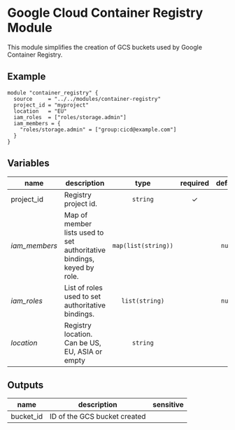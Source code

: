 # Google Cloud Container Registry Module

This module simplifies the creation of GCS buckets used by Google Container Registry.

## Example

```hcl
module "container_registry" {
  source     = "../../modules/container-registry"
  project_id = "myproject"
  location   = "EU"
  iam_roles  = ["roles/storage.admin"]
  iam_members = {
    "roles/storage.admin" = ["group:cicd@example.com"]
  }
}
```

<!-- BEGIN TFDOC -->
## Variables

| name | description | type | required | default |
|---|---|:---: |:---:|:---:|
| project_id | Registry project id. | <code title="">string</code> | ✓ |  |
| *iam_members* | Map of member lists used to set authoritative bindings, keyed by role. | <code title="map&#40;list&#40;string&#41;&#41;">map(list(string))</code> |  | <code title="">null</code> |
| *iam_roles* | List of roles used to set authoritative bindings. | <code title="list&#40;string&#41;">list(string)</code> |  | <code title="">null</code> |
| *location* | Registry location. Can be US, EU, ASIA or empty | <code title="">string</code> |  | <code title=""></code> |

## Outputs

| name | description | sensitive |
|---|---|:---:|
| bucket_id | ID of the GCS bucket created |  |
<!-- END TFDOC -->
